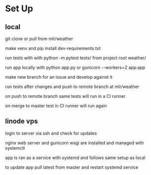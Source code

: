 # Set Up

## local

git clone or pull from mlr/weather

make venv and pip install dev-requirements.txt

run tests with with python -m pytest tests/ from project root weather/

run app locally with python app.py or gunicorn --workers=2 app:app

make new branch for an issue and develop against it

run tests after changes and push to remote branch at mlr/weather

on push to remote branch same tests will run in a CI runner

on merge to master test in CI runner will run again

## linode vps

login to server via ssh and check for updates

nginx web server and gunicorn wsgi are installed and managed with systemctl

app is ran as a service with systemd and follows same setup as local

to update app pull latest from master and restart systemd service

